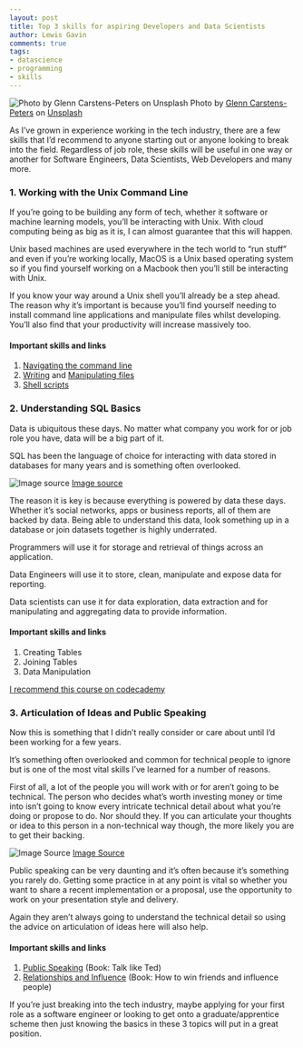 ```yaml
---
layout: post
title: Top 3 skills for aspiring Developers and Data Scientists
author: Lewis Gavin
comments: true
tags:
- datascience
- programming
- skills
---
```


![Photo by [Glenn Carstens-Peters](https://unsplash.com/@glenncarstenspeters?utm_source=medium&utm_medium=referral) on [Unsplash](https://unsplash.com?utm_source=medium&utm_medium=referral)](https://cdn-images-1.medium.com/max/2560/0*j6Ca8FRDkDK8-z4C)
Photo by [Glenn Carstens-Peters](https://unsplash.com/@glenncarstenspeters?utm_source=medium&utm_medium=referral) on [Unsplash](https://unsplash.com?utm_source=medium&utm_medium=referral)

As I’ve grown in experience working in the tech industry, there are a few skills that I’d recommend to anyone starting out or anyone looking to break into the field. Regardless of job role, these skills will be useful in one way or another for Software Engineers, Data Scientists, Web Developers and many more.

### 1\. Working with the Unix Command Line

If you’re going to be building any form of tech, whether it software or machine learning models, you’ll be interacting with Unix. With cloud computing being as big as it is, I can almost guarantee that this will happen.

Unix based machines are used everywhere in the tech world to “run stuff” and even if you’re working locally, MacOS is a Unix based operating system so if you find yourself working on a Macbook then you’ll still be interacting with Unix.

If you know your way around a Unix shell you’ll already be a step ahead. The reason why it’s important is because you’ll find yourself needing to install command line applications and manipulate files whilst developing. You’ll also find that your productivity will increase massively too.

#### Important skills and links

1.  [Navigating the command line](https://www.codecademy.com/learn/learn-the-command-line/modules/learn-the-command-line-navigation-u)
2.  [Writing](https://www.howtogeek.com/102468/a-beginners-guide-to-editing-text-files-with-vi/) and [Manipulating files](https://quickleft.com/blog/command-line-tutorials-sed-awk/)
3.  [Shell scripts](https://www.guru99.com/introduction-to-shell-scripting.html#3)

### 2\. Understanding SQL Basics

Data is ubiquitous these days. No matter what company you work for or job role you have, data will be a big part of it.

SQL has been the language of choice for interacting with data stored in databases for many years and is something often overlooked.

![[Image source](https://memegenerator.net/img/instances/71932717.jpg)](https://cdn-images-1.medium.com/max/800/0*nxelxBTGO45eDQjO.jpg)
[Image source](https://memegenerator.net/img/instances/71932717.jpg)

The reason it is key is because everything is powered by data these days. Whether it’s social networks, apps or business reports, all of them are backed by data. Being able to understand this data, look something up in a database or join datasets together is highly underrated.

Programmers will use it for storage and retrieval of things across an application.

Data Engineers will use it to store, clean, manipulate and expose data for reporting.

Data scientists can use it for data exploration, data extraction and for manipulating and aggregating data to provide information.

#### Important skills and links

1.  Creating Tables
2.  Joining Tables
3.  Data Manipulation

[I recommend this course on codecademy](https://www.codecademy.com/learn/learn-sql)

### 3\. Articulation of Ideas and Public Speaking

Now this is something that I didn’t really consider or care about until I’d been working for a few years.

It’s something often overlooked and common for technical people to ignore but is one of the most vital skills I’ve learned for a number of reasons.

First of all, a lot of the people you will work with or for aren’t going to be technical. The person who decides what’s worth investing money or time into isn’t going to know every intricate technical detail about what you’re doing or propose to do. Nor should they. If you can articulate your thoughts or idea to this person in a non-technical way though, the more likely you are to get their backing.

![[Image Source](https://www.daveramsey.com/store/product/how-to-win-friends-and-influence-people-by-dale-carnegie)](https://cdn-images-1.medium.com/max/800/0*YhUFUsNmeyiPrjEL.jpg)
[Image Source](https://www.daveramsey.com/store/product/how-to-win-friends-and-influence-people-by-dale-carnegie)

Public speaking can be very daunting and it’s often because it’s something you rarely do. Getting some practice in at any point is vital so whether you want to share a recent implementation or a proposal, use the opportunity to work on your presentation style and delivery.

Again they aren’t always going to understand the technical detail so using the advice on articulation of ideas here will also help.

#### Important skills and links

1.  [Public Speaking](https://www.amazon.co.uk/Talk-Like-TED-Speaking-Secrets/dp/1509867392) (Book: Talk like Ted)
2.  [Relationships and Influence](https://www.amazon.co.uk/How-Win-Friends-Influence-People/dp/0091906814) (Book: How to win friends and influence people)

If you’re just breaking into the tech industry, maybe applying for your first role as a software engineer or looking to get onto a graduate/apprentice scheme then just knowing the basics in these 3 topics will put in a great position.

